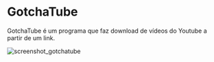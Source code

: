 # GotchaTube
 GotchaTube é um programa que faz download de vídeos do Youtube a partir de um link.

![screenshot_gotchatube](https://user-images.githubusercontent.com/97618574/174688657-7f010df7-1805-402b-9712-aa8bbfac7439.png)

